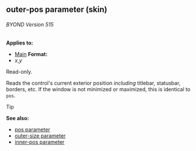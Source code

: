 ## outer-pos parameter (skin) 
###### BYOND Version 515

<!-- -->
**Applies to:**
+   [Main](/ref/skin/control/main.md) <!-- -->
**Format:**
+   *x*,*y*


Read-only. 

Reads the control\'s current exterior
position *including* titlebar, statusbar, borders, etc. If the window is
not minimized or maximized, this is identical to `pos`.

> [!TIP] 
> **See also:**
> +   [pos parameter](/ref/skin/param/pos.md) 
> +   [outer-size parameter](/ref/skin/param/outer-size.md) 
> +   [inner-pos parameter](/ref/skin/param/inner-pos.md) 